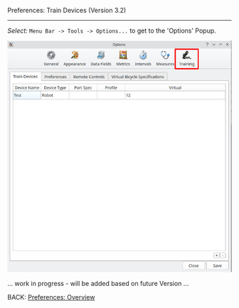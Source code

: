 Preferences: Train Devices (Version 3.2)
***

_Select:_ `Menu Bar -> Tools -> Options...` to get to the 'Options' Popup.

![Preferences - Train](https://raw.githubusercontent.com/GoldenCheetah/GoldenCheetah/master/doc/wiki/PreferencesTrain_Overview.jpg)

... work in progress - will be added based on future Version ...


BACK: [Preferences: Overview](https://github.com/GoldenCheetah/GoldenCheetah/wiki/UG_Preferences_Overview)
